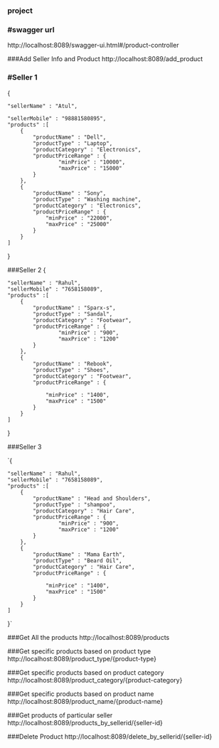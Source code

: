 ### project


### #swagger url

http://localhost:8089/swagger-ui.html#/product-controller


###Add Seller Info and Product
http://localhost:8089/add_product

### #Seller 1

{

    "sellerName" : "Atul",
	
    "sellerMobile" : "98881580895",
    "products" :[
        {
            "productName" : "Dell",
            "productType" : "Laptop",
            "productCategory" : "Electronics",
            "productPriceRange" : {
                    "minPrice" : "10000",
                    "maxPrice" : "15000"
            }
        },
        {
            "productName" : "Sony",
            "productType" : "Washing machine",
            "productCategory" : "Electronics",
            "productPriceRange" : {
                "minPrice" : "22000",
                "maxPrice" : "25000"
            } 
        }   
    ]
}


###Seller 2
{

    "sellerName" : "Rahul",
    "sellerMobile" : "7658158089",
    "products" :[
        {
            "productName" : "Sparx-s",
            "productType" : "Sandal",
            "productCategory" : "Footwear",
            "productPriceRange" : {
                    "minPrice" : "900",
                    "maxPrice" : "1200"
            }
        },
        {
            "productName" : "Rebook",
            "productType" : "Shoes",
            "productCategory" : "Footwear",
            "productPriceRange" : {

                "minPrice" : "1400",
                "maxPrice" : "1500"
            } 
        }   
    ]
}

###Seller 3

`{

    "sellerName" : "Rahul",
    "sellerMobile" : "7658158089",
    "products" :[
        {
            "productName" : "Head and Shoulders",
            "productType" : "shampoo",
            "productCategory" : "Hair Care",
            "productPriceRange" : {
                    "minPrice" : "900",
                    "maxPrice" : "1200"
            }
        },
        {
            "productName" : "Mama Earth",
            "productType" : "Beard Oil",
            "productCategory" : "Hair Care",
            "productPriceRange" : {

                "minPrice" : "1400",
                "maxPrice" : "1500"
            } 
        }   
    ]
}`


###Get All the products
http://localhost:8089/products



###Get specific products based on product type
http://localhost:8089/product_type/{product-type}



###Get specific products based on product category
http://localhost:8089/product_category/{product-category}



###Get specific products based on product name
http://localhost:8089/product_name/{product-name}



###Get products of particular seller
http://localhost:8089/products_by_sellerid/{seller-id}


###Delete Product
http://localhost:8089/delete_by_sellerid/{seller-id}

